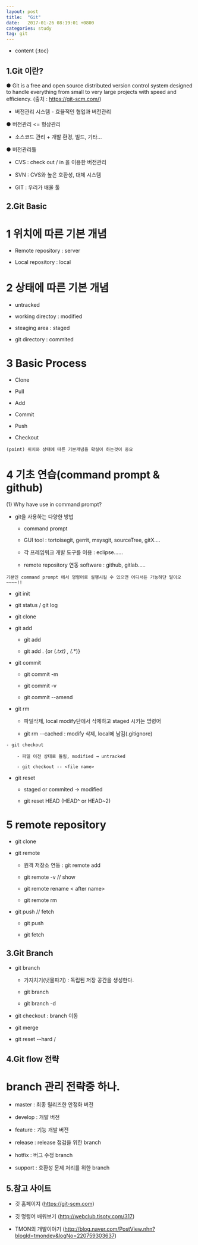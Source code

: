 ```yaml
---
layout: post
title:  "Git"
date:   2017-01-26 08:19:01 +0800
categories: study
tag: git
---
```


* content
{:toc}


1.Git 이란?
------------------------

 ● Git is a free and open source distributed version control system designed to handle everything from small to very large projects with speed and efficiency. (출처 : https://git-scm.com/)

   - 버전관리 시스템 - 효율적인 협업과 버전관리


 ● 버전관리 <= 형상관리

   - 소스코드 관리 + 개발 환경, 빌드, 기타...


 ● 버전관리툴

   - CVS : check out / in 을 이용한 버전관리

   - SVN : CVS와 높은 호환성, 대체 시스템

   - GIT : 우리가 배울 툴

2.Git Basic
------------------------

 # 1 위치에 따른 기본 개념

   - Remote repository : server

   - Local repository : local
	

 # 2 상태에 따른 기본 개념

   - untracked

   - working directoy : modified

   - steaging area : staged

   - git directory : commited
	
 # 3 Basic Process

   - Clone

   - Pull

   - Add

   - Commit

   - Push

   - Checkout

	(point) 위치와 상태에 따른 기본개념을 확실이 하는것이 중요
	
 # 4 기초 연습(command prompt & github)

  (1) Why have use in command prompt?
   
   - git을 사용하는 다양한 방법
   
   		- command prompt
   
   		- GUI tool : tortoisegit, gerrit, msysgit, sourceTree, gitX....

   		- 각 프레임워크 개발 도구를 이용 : eclipse......

   		- remote repository 연동 software : github, gitlab.....

    기본인 command prompt 에서 명령어로 실행시킬 수 있으면 어디서든 가능하단 말이오~~~~!!

   - git init

   - git status / git log

   - git clone

   - git add

   		- git add <file name>

   		- git add . {or (*.txt) , (*.*)} 

   - git commit

   		- git commit -m <commit message>

   		- git commit -v

   		- git commit --amend

   - git rm

   		- 파일삭제, local modify단에서 삭제하고 staged 시키는 명령어

   		- git rm --cached <file name> : modify 삭제, local에 남김(.gitignore) 

   	- git checkout

   		- 파일 이전 상태로 돌림, modified → untracked

   		- git checkout -- <file name> 

   - git reset

   		- staged or commited → modified

   		- git reset HEAD <file name> (HEAD^ or HEAD~2)

 # 5 remote repository
 
   - git clone <url>

   - git remote

   		- 원격 저장소 연동 : git remote add <remote repository name> <url>

   		- git remote -v // show <remote repository name>

   		- git remote rename <before name> < after name>

   		- git remote rm <remote repository name>

   - git push // fetch

   		- git push <remote repository name> <branch name>

   		- git fetch <branch name>

3.Git Branch
------------------------

   - git branch

   		- 가지치기(냇물파기) : 독립된 저장 공간을 생성한다. 

   		- git branch <branch name>

   		- git branch -d <branch name>

   - git checkout <branch name> : branch 이동

   - git merge <branch name>

   - git reset --hard <remote name>/<branch name>

4.Git flow 전략
------------------------

 # branch 관리 전략중 하나.

   - master : 최종 릴리즈한 안정화 버전

   - develop : 개발 버전

   - feature : 기능 개발 버전

   - release : release 점검을 위한 branch

   - hotfix : 버그 수정 branch

   - support : 호환성 문제 처리를 위한 branch

5.참고 사이트
------------------------

   - 깃 홈페이지 (https://git-scm.com)

   - 깃 명령어 배워보기 (http://webclub.tisoty.com/317)

   - TMON의 개발이야기 (http://blog.naver.com/PostView.nhn?blogId=tmondev&logNo=220759303637)